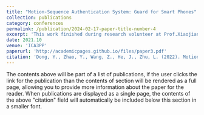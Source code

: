 ```yaml
---
title: "Motion-Sequence Authentication System: Guard for Smart Phones"
collection: publications
category: conferences
permalink: /publication/2024-02-17-paper-title-number-4
excerpt: 'This work finished during research volunteer at Prof.Xiaojiang Chen group'
date: 2021.10
venue: 'ICA3PP'
paperurl: 'http://academicpages.github.io/files/paper3.pdf'
citation: 'Dong, Y., Zhao, Y., Wang, Z., He, J., Zhu, L. (2022). Motion-Sequence Authentication System: Guard for Smart Phones. In: Lai, Y., Wang, T., Jiang, M., Xu, G., Liang, W., Castiglione, A. (eds) Algorithms and Architectures for Parallel Processing. ICA3PP 2021. Lecture Notes in Computer Science(), vol 13155. Springer, Cham. https://doi.org/10.1007/978-3-030-95384-3_27'
---
```


The contents above will be part of a list of publications, if the user clicks the link for the publication than the contents of section will be rendered as a full page, allowing you to provide more information about the paper for the reader. When publications are displayed as a single page, the contents of the above "citation" field will automatically be included below this section in a smaller font.
